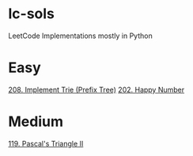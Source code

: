 # lc-sols
LeetCode Implementations mostly in Python

# Easy
[208. Implement Trie (Prefix Tree)](https://leetcode.com/problems/implement-trie-prefix-tree/)
[202. Happy Number](https://leetcode.com/problems/happy-number/)
# Medium
[119. Pascal's Triangle II](https://leetcode.com/problems/pascals-triangle-ii/)
